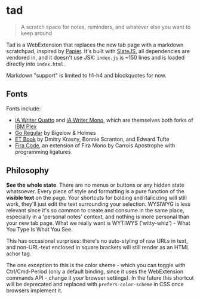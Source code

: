 # tad

> A scratch space for notes, reminders, and whatever else you want to keep around

Tad is a WebExtension that replaces the new tab page with a markdown scratchpad, inspired by [Papier](https://getpapier.com/). It's built with [SlateJS](https://github.com/ianstormtaylor/slate), all dependencies are vendored in, and it doesn't use JSX: `index.js` is ~150 lines and is loaded directly into `index.html`.

Markdown "support" is limited to h1-h4 and blockquotes for now.

## Fonts

Fonts include:

- [iA Writer Quatto](https://github.com/iaolo/iA-Fonts/tree/master/iA%20Writer%20Quattro) and [iA Writer Mono](https://github.com/iaolo/iA-Fonts/tree/master/iA%20Writer%20Mono), which are themselves both forks of [IBM Plex](https://github.com/IBM/plex)
- [Go Regular](https://blog.golang.org/go-fonts) by Bigelow & Holmes
- [ET Book](https://edwardtufte.github.io/et-book/) by Dmitry Krasny, Bonnie Scranton, and Edward Tufte
- [Fira Code](https://github.com/tonsky/FiraCode), an extension of Fira Mono by Carrois Apostrophe with programming ligatures

## Philosophy

**See the whole state**. There are no menus or buttons or any hidden state whatsoever. Every piece of style and formatting is a pure function of the **visible text** on the page. Your shortcuts for bolding and italicizing will still work, they'll just edit the text surrounding your selection. WYSIWYG is less relevant since it's so common to create and consume in the same place, especially in a 'personal notes' context, and nothing is more personal than your new tab page. What we really want is WYTIWYS ('witty-whiz') - What You Type Is What You See.

This has occasional surprises: there's no auto-styling of raw URLs in text, and non-URL-text enclosed in square brackets will still render as an HTML achor tag.

The one exception to this is the color sheme - which you can toggle with Ctrl/Cmd-Period (only a default binding, since it uses the WebExtension commands API - change it your browser settings). In the future this shortcut will be deprecated and replaced with `prefers-color-scheme` in CSS once browsers implement it.
